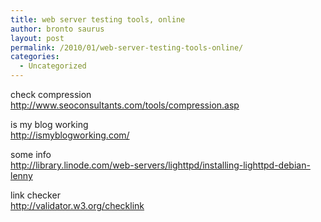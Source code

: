 ```yaml
---
title: web server testing tools, online
author: bronto saurus
layout: post
permalink: /2010/01/web-server-testing-tools-online/
categories:
  - Uncategorized
---
```

check compression  
<http://www.seoconsultants.com/tools/compression.asp>

is my blog working  
<http://ismyblogworking.com/>

some info  
<http://library.linode.com/web-servers/lighttpd/installing-lighttpd-debian-lenny>

link checker  
<http://validator.w3.org/checklink>